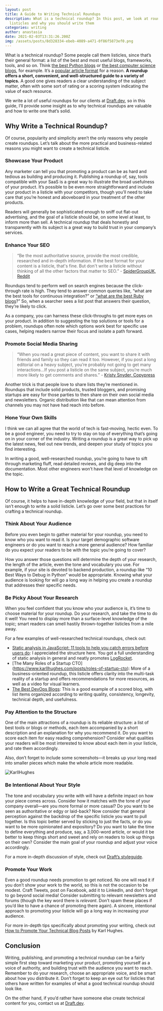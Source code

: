 ```yaml
---
layout: post
title: A Guide to Writing Technical Roundups
description: What is a technical roundup? In this post, we look at roundups and
  listicles and why you should write them
categories: writing
author: anastasia
date: 2021-02-03T13:31:26.200Z
img: /assets/posts/8d328334-ebeb-4089-a471-0f86f5873ef0.png
---
```

What is a technical roundup? Some people call them listicles, since that’s their general format: a list of the best and most useful blogs, frameworks, tools, and so on. Think [the best Python blogs](https://draft.dev/learn/python-blogs) or [the best computer science blogs](https://draft.dev/learn/computer-science-blogs), for example. It’s a [popular article format](https://en.wikipedia.org/wiki/Listicle) for a reason. **A roundup offers a short, convenient, and well-structured guide to a variety of topics.** A good one gives readers a clear understanding of the subject matter, often with some sort of rating or a scoring system indicating the value of each resource.

We write a lot of useful roundups for our clients at [Draft.dev](https://draft.dev/), so in this guide, I’ll provide some insight as to why technical roundups are valuable and how to write one that’s solid.

<!-- signup -->

## Why Write a Technical Roundup?

Of course, popularity and simplicity aren’t the only reasons why people create roundups. Let’s talk about the more practical and business-related reasons you might want to create a technical listicle.

### Showcase Your Product

Any marketer can tell you that promoting a product can be as hard and tedious as building and producing it. Publishing a roundup of, say, tools compatible with your SaaS is a great way to illustrate the broad usefulness of your product. It’s possible to be even more straightforward and include your product in a listicle with your competitors, though you’ll need to take care that you’re honest and aboveboard in your treatment of the other products.

Readers will generally be sophisticated enough to sniff out flat-out advertising, and the goal of a listicle should be, on some level at least, to inform more than sell. A technical roundup that deals honestly and transparently with its subject is a great way to build trust in your company’s services. 

### Enhance Your SEO 

> “Be the most authoritative source, provide the most credible, researched and in-depth information. If the best format for your content is a listicle, that's fine. But don't write a listicle without thinking of all the other factors that matter to SEO.” - [SpiderGroupUK, Reddit](https://www.reddit.com/r/SEO/comments/bxsdel/are_listicle_articles_good_for_seo/)

Roundups tend to perform well on search engines because the click-through rate is high. They tend to answer common queries like, “what are the best tools for continuous integration?” or [“what are the best Ruby blogs](https://draft.dev/learn/ruby-blogs)?” So, when a searcher sees a list post that answers their question, they’re likely to click.

As a company, you can harness these click-throughs to get more eyes on your product. In addition to suggesting the top solutions or tools for a problem, roundups often note which options work best for specific use cases, helping readers narrow their focus and isolate a path forward.

### Promote Social Media Sharing

> “When you read a great piece of content, you want to share it with friends and family so they can read it too. However, if you post a long editorial on a heavy subject, you’re probably not going to get many interactions...If you post a listicle on the same subject, you’re much more likely to get comments and shares.” - [Kristy Snyder, Copypress](https://www.copypress.com/blog/makes-listicles-effective/)

Another trick is that people love to share lists they’re mentioned in. Roundups that include solid products, trusted bloggers, and promising startups are easy for those parties to then share on their own social media and newsletters. Organic distribution like that can mean attention from channels you may not have had reach into before.

### Hone Your Own Skills

I think we can all agree that the world of tech is fast-moving, hectic even. To be a good engineer, you need to try to stay on top of everything that’s going on in your corner of the industry. Writing a roundup is a great way to pick up the latest news, feel out new trends, and deepen your study of topics you find interesting.

In writing a good, well-researched roundup, you’re going to have to sift through marketing fluff, read detailed reviews, and dig deep into the documentation. Most other engineers won’t have that level of knowledge on the topic.

## How to Write a Great Technical Roundup 

Of course, it helps to have in-depth knowledge of your field, but that in itself isn’t enough to write a solid listicle. Let’s go over some best practices for crafting a technical roundup. 

### Think About Your Audience

Before you even begin to gather material for your roundup, you need to know who you want to read it. Is your target demographic software engineers or do you want to reach a more general audience? How familiar do you expect your readers to be with the topic you’re going to cover?

How you answer those questions will determine the depth of your research, the length of the article, even the tone and vocabulary you use. For example, if your site is devoted to backend production, a roundup like “10 Best Ways to Debug in Python” would be appropriate. Knowing what your audience is looking for will go a long way in helping you create a roundup that addresses their specific needs.

### Be Picky About Your Research 

When you feel confident that you know who your audience is, it’s time to choose material for your roundup. Do your research, and take the time to do it well! You need to display more than a surface-level knowledge of the topic; smart readers can smell hastily thrown-together listicles from a mile away.

For a few examples of well-researched technical roundups, check out:
* [Static analysis in JavaScript: 11 tools to help you catch errors before users do](https://blog.logrocket.com/static-analysis-in-javascript-11-tools-to-help-you-catch-errors-before-users-do/): I appreciated the structure here. You got a full understanding of static analysis in general and neatly promotes [LogRocket](https://logrocket.com/).
* [The Many Roles of a Startup CTO] (https://www.karllhughes.com/posts/roles-of-startup-cto): More of a business-oriented roundup, this listicle offers clarity into the multi-task reality of a startup and offers recommendations for more resources, as well as a video for visual learners. 
* [The Best DevOps Blogs](https://draft.dev/learn/devops-blogs): This is a good example of a scored blog, with list items organized according to writing quality, consistency, longevity, technical depth, and usefulness.

### Pay Attention to the Structure

One of the main attractions of a roundup is its reliable structure: a list of best tools or blogs or methods, each item accompanied by a short description and an explanation for why you recommend it. Do you want to score each item for easy reading comprehension? Consider what qualities your readers will be most interested to know about each item in your listicle, and rate them accordingly.

Also, don’t forget to include some screenshots—it breaks up your long read into smaller pieces which make the whole article more readable. 

![KarllHughes](https://i.imgur.com/1rLH2hO.png)

### Be Intentional About Your Style 

The tone and vocabulary you write with will have a definite impact on how your piece comes across. Consider how it matches with the tone of your company overall—are you more formal or more casual? Do you want to be seen as authoritative or edgy or laid-back? Now consider that general perception against the backdrop of the specific listicle you want to pull together. Is this topic better served by sticking to just the facts, or do you want to be more opinionated and expository? Do you want to take the time to define everything and produce, say, a 3,000-word article, or would it be better to keep things short and sweet and rely on readers to look up things on their own? Consider the main goal of your roundup and adjust your voice accordingly.

For a more in-depth discussion of style, check out [Draft’s styleguide](https://draft.dev/learn/styleguide).

### Promote Your Work 

Even a good roundup needs promotion to get noticed. No one will read it if you don’t show your work to the world, so this is not the occasion to be modest. Craft Tweets, post on Facebook, add it to LinkedIn, and don’t forget to go beyond social media! Consider submitting to relevant newsletters and forums (though the key word there is _relevant_. Don’t spam these places if you’d like to have a chance of promoting there again). A sincere, intentional approach to promoting your listicle will go a long way in increasing your audience. 

For more in-depth tips specifically about promoting your writing, check out [How to Promote Your Technical Blog Posts](https://draft.dev/learn/promotion) by Karl Hughes.

## Conclusion

Writing, publishing, and promoting a technical roundup can be a fairly simple first step toward marketing your product, promoting yourself as a voice of authority, and building trust with the audience you want to reach. Remember to do your research, choose an appropriate voice, and  be smart about how you distribute it. Don’t forget to keep an eye out for listicles that others have written for examples of what a good technical roundup should look like. 

On the other hand, if you’d rather have someone else create technical content for you, contact us at [Draft.dev](https://draft.dev).



